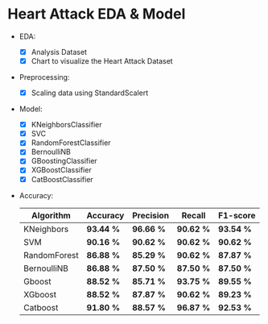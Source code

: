 # Heart Attack EDA & Model

  - EDA:
    - [x]  Analysis Dataset
    - [x]  Chart to visualize the Heart Attack Dataset

  - Preprocessing:
  
    - [x]  Scaling data using StandardScalert

  - Model:

    - [x]  KNeighborsClassifier
    - [x]  SVC
    - [x]  RandomForestClassifier
    - [x]  BernoulliNB
    - [x]  GBoostingClassifier
    - [x]  XGBoostClassifier
    - [x]  CatBoostClassifier

  - Accuracy:

    Algorithm | Accuracy | Precision | Recall | F1-score |
    ------------- | ------------- | ------------- | ------------- | ------------- |
    KNeighbors | **93.44 %** | **96.66 %** | **90.62 %**  | **93.54 %** | 
    SVM | **90.16 %** | **90.62 %** | **90.62 %**  | **90.62 %** |
    RandomForest | **86.88 %** | **85.29 %** | **90.62 %**  | **87.87 %** |
    BernoulliNB | **86.88 %** | **87.50 %** | **87.50 %**  | **87.50 %** |
    Gboost | **88.52 %** | **85.71 %** | **93.75 %**  | **89.55 %** |
    XGboost | **88.52 %** | **87.87 %** | **90.62 %**  | **89.23 %** |
    Catboost | **91.80 %** | **88.57 %** | **96.87 %**  | **92.53 %** |
    
